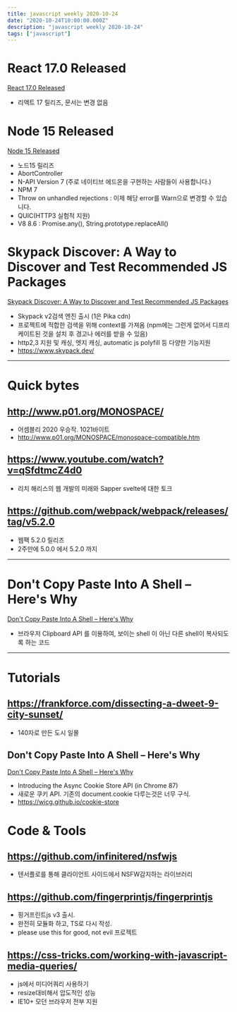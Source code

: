 ```yaml
---
title: javascript weekly 2020-10-24
date: "2020-10-24T10:00:00.000Z"
description: "javascript weekly 2020-10-24"
tags: ["javascript"]
---
```


# React 17.0 Released
<a href="https://reactjs.org/blog/2020/10/20/react-v17.html" target="_blank">React 17.0 Released</a>
- 리액트 17 릴리즈, 문서는 변경 없음

# Node 15 Released
<a href="https://nodejs.medium.com/node-js-v15-0-0-is-here-deb00750f278" target="_blank">Node 15 Released</a>
- 노드15 릴리즈
- AbortController
- N-API Version 7 (주로 네이티브 에드온을 구현하는 사람들이 사용합니다.)
- NPM 7
- Throw on unhandled rejections : 이제 해당 error를 Warn으로 변경할 수 있습니다.
- QUIC(HTTP3 실험적 지원)
- V8 8.6 : Promise.any(), String.prototype.replaceAll()

# Skypack Discover: A Way to Discover and Test Recommended JS Packages
<a href="https://www.skypack.dev/blog/2020/10/introducing-skypack-discover/" target="_blank">Skypack Discover: A Way to Discover and Test Recommended JS Packages</a>
- Skypack v2검색 엔진 출시 (1은 Pika cdn)
- 프로젝트에 적합한 검색을 위해 context를 가져옴 (npm에는 그런게 없어서 디프리케이트된 것을 설치 후 경고나 에러를 받을 수 있음)
- http2,3 지원 및 캐싱, 엣지 캐싱, automatic js polyfill 등 다양한 기능지원
- https://www.skypack.dev/

<hr>

# Quick bytes

## http://www.p01.org/MONOSPACE/
- 어셈블리 2020 우승작. 1021바이트
- http://www.p01.org/MONOSPACE/monospace-compatible.htm

## https://www.youtube.com/watch?v=qSfdtmcZ4d0
- 리치 해리스의 웹 개발의 미래와 Sapper svelte에 대한 토크

## https://github.com/webpack/webpack/releases/tag/v5.2.0
- 웹팩 5.2.0 릴리즈
- 2주만에 5.0.0 에서 5.2.0 까지

<hr>

# Don't Copy Paste Into A Shell – Here's Why
<a href="https://briantracy.xyz/writing/copy-paste-shell.html" target="_blank">Don't Copy Paste Into A Shell – Here's Why</a>
- 브라우저 Clipboard API 를 이용하여, 보이는 shell 이 아닌 다른 shell이 복사되도록 하는 코드

<hr>

# Tutorials
## https://frankforce.com/dissecting-a-dweet-9-city-sunset/
- 140자로 만든 도시 일몰

## Don't Copy Paste Into A Shell – Here's Why
<a href="https://medium.com/nmc-techblog/introducing-the-async-cookie-store-api-89cbecf401f" target="_blank">Don't Copy Paste Into A Shell – Here's Why</a>
- Introducing the Async Cookie Store API (in Chrome 87)
- 새로운 쿠키 API. 기존의 document.cookie 다루는것은 너무 구식.
- https://wicg.github.io/cookie-store

# Code & Tools

## https://github.com/infinitered/nsfwjs
- 텐서플로를 통해 클라이언트 사이드에서 NSFW감지하는 라이브러리

## https://github.com/fingerprintjs/fingerprintjs
- 핑거프린트js v3 출시.
- 완전히 모듈화 하고, TS로 다시 작성.
- please use this for good, not evil 프로젝트

## https://css-tricks.com/working-with-javascript-media-queries/
- js에서 미디어쿼리 사용하기
- resize대비해서 압도적인 성능
- IE10+ 모던 브라우저 전부 지원